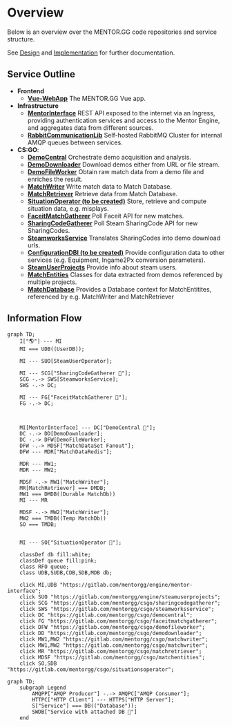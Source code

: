# Overview
Below is an overview over the MENTOR.GG code repositories and service structure. 

See [Design](https://gitlab.com/mentorgg/documentation/design) and [Implementation](https://gitlab.com/mentorgg/documentation/implementation) for further documentation.

## Service Outline
- **Frontend**
    - [**Vue-WebApp**](https://gitlab.com/mentorgg/Frontend/mentor-gg-WebApp)
        The MENTOR.GG Vue app.
- **Infrastructure**
    - [**MentorInterface**](https://gitlab.com/mentorgg/engine/mentor-interface)
        REST API exposed to the internet via an Ingress, providing authentication services and access to the Mentor Engine, and aggregates data from different sources.
    - [**RabbitCommunicationLib**](https://gitlab.com/mentorgg/engine/RabbitCommunicationLib)
        Self-hosted RabbitMQ Cluster for internal AMQP queues between services.
- **CS:GO**:
    - [**DemoCentral**](https://gitlab.com/mentorgg/csgo/democentral)
        Orchestrate demo acquisition and analysis.
    - [**DemoDownloader**](https://gitlab.com/mentorgg/csgo/demodownloader)
        Download demos either from URL or file stream.
    - [**DemoFileWorker**](https://gitlab.com/mentorgg/csgo/demofileworker)
        Obtain raw match data from a demo file and enriches the result.
    - [**MatchWriter**](https://gitlab.com/mentorgg/csgo/matchdbi)
        Write match data to Match Database.
    - [**MatchRetriever**](https://gitlab.com/mentorgg/csgo/matchretriever)
        Retrieve data from Match Database.
    - [**SituationOperator (to be created)**](https://gitlab.com/mentorgg/csgo/situationsoperator)
        Store, retrieve and compute situation data, e.g. misplays.
    - [**FaceitMatchGatherer**](https://gitlab.com/mentorgg/csgo/faceitmatchgatherer)
        Poll Faceit API for new matches.
    - [**SharingCodeGatherer**](https://gitlab.com/mentorgg/csgo/sharingcodegatherer)
        Poll Steam SharingCode API for new SharingCodes.
    - [**SteamworksService**](https://gitlab.com/mentorgg/csgo/steamworksservice)
       Translates SharingCodes into demo download urls.
    - [**ConfigurationDBI (to be created)**](https://gitlab.com/mentorgg/csgo/configurationdbi)
        Provide configuration data to other services (e.g. Equipment, Ingame2Px conversion parameters).
    - [**SteamUserProjects**](https://gitlab.com/mentorgg/engine/steamuserprojects)
        Provide info about steam users.
    - [**MatchEntities**](https://gitlab.com/mentorgg/csgo/matchentities)
        Classes for data extracted from demos referenced by multiple projects.
    - [**MatchDatabase**](https://gitlab.com/mentorgg/csgo/matchdb)
        Provides a Database context for MatchEntitites, referenced by e.g. MatchWriter and MatchRetriever

## Information Flow

```mermaid
graph TD;
    I["🌎"] --- MI
    MI === UDB((UserDB));
    
    MI --- SUO[SteamUserOperator];
    
    MI --- SCG["SharingCodeGatherer 💾"];
    SCG -.-> SWS[SteamworksService];
    SWS -.-> DC;
    
    MI --- FG["FaceitMatchGatherer 💾"];
    FG -.-> DC;
    
    
    
    MI[MentorInterface] --- DC["DemoCentral 💾"];
    DC -.-> DD[DemoDownloader];
    DC -.-> DFW[DemoFileWorker];
    DFW -.-> MDSF["MatchDataSet Fanout"];
    DFW --- MDR["MatchDataRedis"];

    MDR --- MW1;
    MDR --- MW2;

    MDSF -.-> MW1["MatchWriter"];
    MR[MatchRetriever] === DMDB; 
    MW1 === DMDB((Durable MatchDb))
    MI --- MR

    MDSF -.-> MW2["MatchWriter"];
    MW2 === TMDB((Temp MatchDb))
    SO === TMDB;
    

    MI --- SO["SituationOperator 💾"];

    classDef db fill:white;
    classDef queue fill:pink;
    class RFO queue;
    class UDB,SUDB,CDB,SDB,MDB db;

    click MI,UDB "https://gitlab.com/mentorgg/engine/mentor-interface";
    click SUO "https://gitlab.com/mentorgg/engine/steamuserprojects";
    click SCG "https://gitlab.com/mentorgg/csgo/sharingcodegatherer";
    click SWS "https://gitlab.com/mentorgg/csgo/steamworksservice";
    click DC "https://gitlab.com/mentorgg/csgo/democentral";
    click FG "https://gitlab.com/mentorgg/csgo/faceitmatchgatherer";
    click DFW "https://gitlab.com/mentorgg/csgo/demofileworker";
    click DD "https://gitlab.com/mentorgg/csgo/demodownloader";
    click MW1,MW2 "https://gitlab.com/mentorgg/csgo/matchwriter";
    click MW1,MW2 "https://gitlab.com/mentorgg/csgo/matchwriter";
    click MR "https://gitlab.com/mentorgg/csgo/matchretriever";
    click MDSF "https://gitlab.com/mentorgg/csgo/matchentities";
    click SO,SDB "https://gitlab.com/mentorgg/csgo/situationsoperator";
```




```mermaid
graph TD;
    subgraph Legend
        AMQPP["AMQP Producer"] -.-> AMQPC["AMQP Consumer"];
        HTTPC["HTTP Client"] --- HTTPS["HTTP Server"];
        S["Service"] === DB(("Database"));
        SWDB["Service with attached DB 💾"]
    end
```
